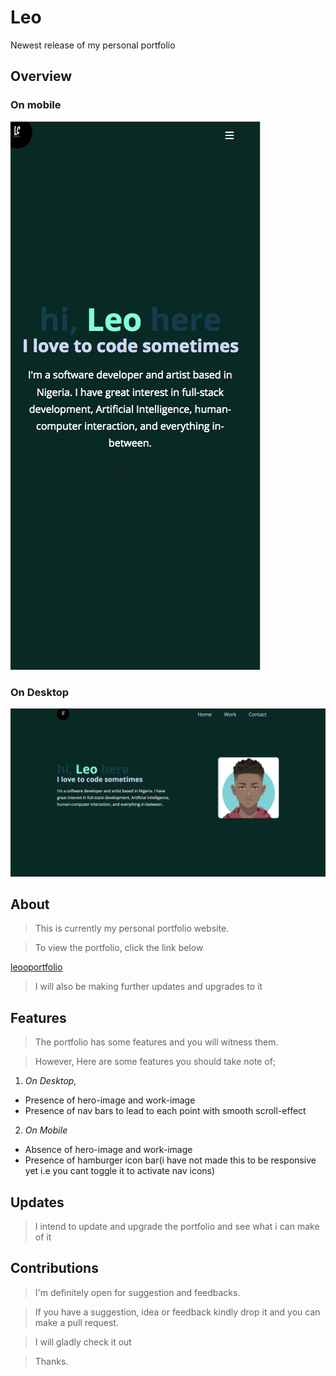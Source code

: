 # Leo

Newest release of my personal portfolio

## Overview

### On mobile

![mobile-preview](/Images/mobile-preview.png)

### On Desktop

![desktop-preview](/Images/desktop-preview.png)

## About

> This is currently my personal portfolio website.

> To view the portfolio, click the link below

[leooportfolio](https://leooportfolio.netlify.app)

> I will also be making further updates and upgrades to it

## Features

> The portfolio has some features and you will witness them.

> However, Here are some features you should take note of;

1. _On Desktop,_

- Presence of hero-image and work-image
- Presence of nav bars to lead to each point with smooth scroll-effect

2. _On Mobile_

- Absence of hero-image and work-image
- Presence of hamburger icon bar(i have not made this to be responsive yet i.e you cant toggle it to activate nav icons)

## Updates

> I intend to update and upgrade the portfolio and see what i can make of it

## Contributions

> I'm definitely open for suggestion and feedbacks.

> If you have a suggestion, idea or feedback kindly drop it and you can make a pull request.

> I will gladly check it out

> Thanks.
